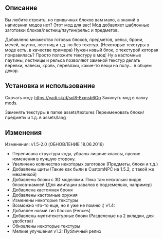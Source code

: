 ## Описание
Вы любите строить, но привычных блоков вам мало, а знаний в написании модов нет? Этот мод для вас!
Мод добавляет шаблонные заготовки блоков/лестниц/паутин/рельс и предметов.

Добавлено множество готовых блоков, предметов, рельс, брони, мечей, паутин, лестниц и т.д. но без текстур. (Некоторые текстуры в моде есть, в качестве примера)
Нужен новый блок, с текстурой которая понравилась? Просто положите текстуру в мод!
Ну а кастомные паутины, лестницы и рельса позволяют заменой текстур делать веревки, навесы, кровь, перевязки, какие-то вещи на полу... в общем декор.

## Установка и использование
Скачать мод: https://yadi.sk/d/sol8-Exmsb6Gp
Закинуть мод в папку mods.

Заменять текстуры в папке assets/textures
Переименовать блоки/предметы и т.д. в assets/lang

## Изменения
Изменения:
v1.5-2.0 (ОБНОВЛЕНИЕ 18.06.2016)
- Переписана структура кода, убраны лишние классы, прочие изменения в лучшую сторону.
- Увеличено количество некоторых заготовок (Предметы, блоки и т.д.)
- Добавлены щиты (Такие как были в CustomNPC на 1.5.2, с такой же механикой)
- Добавлены блоки с 3D моделями. Пока там несколько видов блоков-камней (Для имитации завалов в подземельях, например)
- Добавлена кастомная броня
- Добавлены кастомные оружия
- Изменены некоторые текстуры
- Возможно что-то еще, но я уже не помню :)
v1.4:
- Добавлен новый тип блоков (Fences)
- Добавлены мултитекстурные блоки (Разделеные на 2 вкладки, для удобства)
- Обновлены некоторые текстуры
- Мелкие улучшения
v1.3:
Публичный релиз
